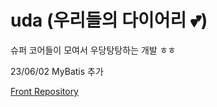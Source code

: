 # uda (우리들의 다이어리 :two_hearts:)  

슈퍼 코어들이 모여서 우당탕탕하는 개발 ㅎㅎ

23/06/02 MyBatis 추가



[Front Repository](https://github.com/lym3074/uda-mobile)
